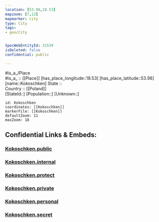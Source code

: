 ```yaml
---
location: [53.98,18.53] 
mapzoom: [7,12] 
mapmarker: city 
type: City
tags:
- geo/City


SpocWebEntityId: 31539
isDeleted: false
confidential: public

---
```

#is_a_/Place  
#is_a_ :: [[Place]] 
[has_place_longitude::18.53] 
[has_place_latitude::53.98] 
[name::Kokoschken] 
State ::  
Country :: [[Poland]]  
[StateId::] 
[Population::] 
[Unknown::] 


```leaflet
id: Kokoschken
coordinates: [[Kokoschken]] 
markerFile: [[Kokoschken]] 
defaultZoom: 11 
maxZoom: 18
```


## Confidential Links & Embeds: 

### [Kokoschken.public](/_public/\Earth\Continent\Europe\Europe~East\Poland\Provinces~Poland\Pomeranian\CityKokoschken.public.md) 

### [Kokoschken.internal](/_internal/\Earth\Continent\Europe\Europe~East\Poland\Provinces~Poland\Pomeranian\CityKokoschken.internal.md) 

### [Kokoschken.protect](/_protect/\Earth\Continent\Europe\Europe~East\Poland\Provinces~Poland\Pomeranian\CityKokoschken.protect.md) 

### [Kokoschken.private](/_private/\Earth\Continent\Europe\Europe~East\Poland\Provinces~Poland\Pomeranian\CityKokoschken.private.md) 

### [Kokoschken.personal](/_personal/\Earth\Continent\Europe\Europe~East\Poland\Provinces~Poland\Pomeranian\CityKokoschken.personal.md) 

### [Kokoschken.secret](/_secret/\Earth\Continent\Europe\Europe~East\Poland\Provinces~Poland\Pomeranian\CityKokoschken.secret.md)

